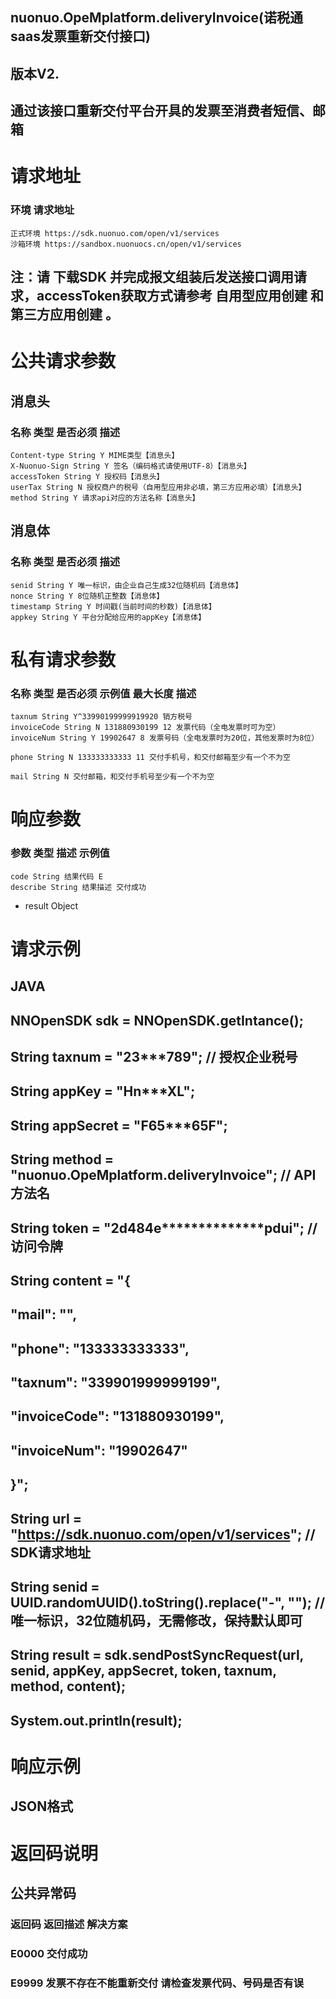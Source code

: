 ## nuonuo.OpeMplatform.deliveryInvoice(诺税通saas发票重新交付接口)

## 版本V2.

## 通过该接口重新交付平台开具的发票至消费者短信、邮箱

# 请求地址

### 环境 请求地址

```
正式环境 https://sdk.nuonuo.com/open/v1/services
沙箱环境 https://sandbox.nuonuocs.cn/open/v1/services
```
## 注：请 下载SDK 并完成报文组装后发送接口调用请求，accessToken获取方式请参考 自用型应用创建 和 第三方应用创建 。

# 公共请求参数

## 消息头

### 名称 类型 是否必须 描述

```
Content-type String Y MIME类型【消息头】
X-Nuonuo-Sign String Y 签名（编码格式请使用UTF-8）【消息头】
accessToken String Y 授权码【消息头】
userTax String N 授权商户的税号（自用型应用非必填，第三方应用必填）【消息头】
method String Y 请求api对应的方法名称【消息头】
```
## 消息体

### 名称 类型 是否必须 描述

```
senid String Y 唯一标识，由企业自己生成32位随机码【消息体】
nonce String Y 8位随机正整数【消息体】
timestamp String Y 时间戳(当前时间的秒数)【消息体】
appkey String Y 平台分配给应用的appKey【消息体】
```
# 私有请求参数

### 名称 类型 是否必须 示例值 最大长度 描述

```
taxnum String Y^33990199999919920 销方税号
invoiceCode String N 131880930199 12 发票代码（全电发票时可为空）
invoiceNum String Y 19902647 8 发票号码（全电发票时为20位，其他发票时为8位）
```
```
phone String N 133333333333 11 交付手机号，和交付邮箱至少有一个不为空
```
```
mail String N 交付邮箱，和交付手机号至少有一个不为空
```

# 响应参数

### 参数 类型 描述 示例值

```
code String 结果代码 E
describe String 结果描述 交付成功
```
- result Object

# 请求示例

## JAVA

## NNOpenSDK sdk = NNOpenSDK.getIntance();

## String taxnum = "23***789"; // 授权企业税号

## String appKey = "Hn***XL";

## String appSecret = "F65***65F";

## String method = "nuonuo.OpeMplatform.deliveryInvoice"; // API方法名

## String token = "2d484e**************pdui"; // 访问令牌

## String content = "{

## \"mail\": \"\",

## \"phone\": \"133333333333\",

## \"taxnum\": \"339901999999199\",

## \"invoiceCode\": \"131880930199\",

## \"invoiceNum\": \"19902647\"

## }";

## String url = "https://sdk.nuonuo.com/open/v1/services"; // SDK请求地址

## String senid = UUID.randomUUID().toString().replace("-", ""); // 唯一标识，32位随机码，无需修改，保持默认即可

## String result = sdk.sendPostSyncRequest(url, senid, appKey, appSecret, token, taxnum, method, content);

## System.out.println(result);

# 响应示例

## JSON格式

# 返回码说明

## 公共异常码

### 返回码 返回描述 解决方案

### E0000 交付成功

### E9999 发票不存在不能重新交付 请检查发票代码、号码是否有误


